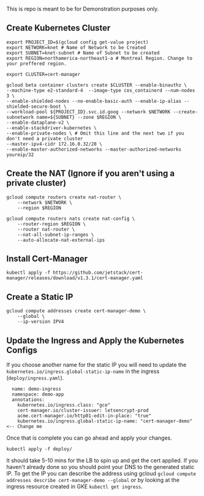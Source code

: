 
This is repo is meant to be for Demonstration purposes only.

## Create Kubernetes Cluster

```
export PROJECT_ID=$(gcloud config get-value project)
export NETWORK=knet # Name of Network to be Created
export SUBNET=knet-subnet # Name of Subnet to be created
export REGION=northamerica-northeast1-a # Montreal Region. Change to your preffered region.

export CLUSTER=cert-manager

gcloud beta container clusters create $CLUSTER --enable-binauthz \
--machine-type e2-standard-4  --image-type cos_containerd --num-nodes 3 \
--enable-shielded-nodes --no-enable-basic-auth --enable-ip-alias --shielded-secure-boot \
--workload-pool ${PROJECT_ID}.svc.id.goog --network $NETWORK --create-subnetwork name=${SUBNET} --zone $REGION \
--enable-dataplane-v2 \
--enable-stackdriver-kubernetes \
--enable-private-nodes \ # Omit this line and the next two if you don't need a private cluster
--master-ipv4-cidr 172.16.0.32/28 \
--enable-master-authorized-networks --master-authorized-networks youreip/32
```

## Create the NAT (Ignore if you aren't using a private cluster)
```
gcloud compute routers create nat-router \
    --network $NETWORK \
    --region $REGION

gcloud compute routers nats create nat-config \
    --router-region $REGION \
    --router nat-router \
    --nat-all-subnet-ip-ranges \
    --auto-allocate-nat-external-ips
```

## Install Cert-Manager
```
kubectl apply -f https://github.com/jetstack/cert-manager/releases/download/v1.3.1/cert-manager.yaml
```

## Create a Static IP
```
gcloud compute addresses create cert-manager-demo \
    --global \
    --ip-version IPV4
```

## Update the Ingress and Apply the Kubernetes Configs

If you choose another name for the static IP you will need to update the `kubernetes.io/ingress.global-static-ip-name` in the ingress (`deploy/ingress.yaml`).

```
  name: demo-ingress
  namespace: demo-app
  annotations:
    kubernetes.io/ingress.class: "gce"
    cert-manager.io/cluster-issuer: letsencrypt-prod
    acme.cert-manager.io/http01-edit-in-place: "true"
    kubernetes.io/ingress.global-static-ip-name: "cert-manager-demo" <-- Change me
```

Once that is complete you can go ahead and apply your changes.

```
kubectl apply -f deploy/
```

It should take 5-10 mins for the LB to spin up and get the cert applied. If you haven't already done so you should point your DNS to the generated static IP. To get the IP you can describe the address using gcloud `gcloud compute addresses describe cert-manager-demo --global` or by looking at the ingress resource created in GKE `kubectl get ingress`.